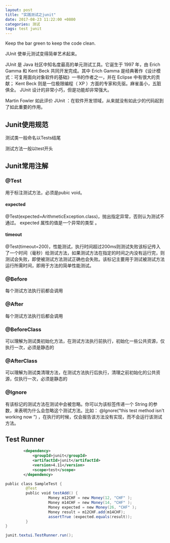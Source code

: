 ```yaml
---
layout: post
title: "实践测试之junit"
date: 2017-08-23 11:22:00 +0800
categories: 测试
tags: test junit
---
```


Keep the bar green to keep the code clean.

JUnit 使单元测试变得简单艺术起来。

JUnit 是 Java 社区中知名度最高的单元测试工具。它诞生于 1997 年，由 Erich Gamma 和 Kent Beck 共同开发完成。其中 Erich Gamma 是经典著作《设计模式：可复用面向对象软件的基础》一书的作者之一，并在 Eclipse 中有很大的贡献； Kent Beck 则是一位极限编程（ XP ）方面的专家和先驱。麻雀虽小，五脏俱全。 JUnit 设计的非常小巧，但是功能却非常强大。

Martin Fowler 如此评价 JUnit ：在软件开发领域，从来就没有如此少的代码起到了如此重要的作用。

## Junit使用规范

测试类一般命名以Tests结尾

测试方法一般以test开头

## Junit常用注解

### @Test

用于标注测试方法，必须是pubic void。

#### expected

@Test(expected=ArithmeticException.class)，抛出指定异常，否则认为测试不通过。 expected 属性的值是一个异常的类型 。

#### timeout

@Test(timeout=200)，性能测试，执行时间超过200ms则测试失败该标记传入了一个时间（毫秒）给测试方法，如果测试方法在指定的时间之内没有运行完，则测试会失败，即使被测试方法测试正确也会失败。该标记主要用于测试被测试方法运行所需时间，即用于方法的简单性能测试。

### @Before

每个测试方法执行前都会调用

### @After

每个测试方法执行后都会调用

### @BeforeClass

可以理解为测试类初始化方法，在测试方法执行前执行，初始化一些公共资源，仅执行一次，必须是静态的

 ### @AfterClass

可以理解为测试类清理方法，在测试方法执行后执行，清理之前初始化的公共资源，仅执行一次，必须是静态的

### @Ignore

有该标记的测试方法在测试中会被忽略。你可以为该标签传递一个 String 的参数，来表明为什么会忽略这个测试方法。比如： @lgnore(“this test method isn't working now ”) ，在执行的时候，仅会报告该方法没有实现，而不会运行该测试方法。

## Test Runner

```xml
	    <dependency>
			<groupId>junit</groupId>
			<artifactId>junit</artifactId>
			<version>4.11</version>
			<scope>test</scope>
		</dependency>
```



```java
public class SampleTest {
         @Test
         public void testAdd() {
                   Money m12CHF = new Money(12, "CHF" );
                   Money m14CHF = new Money(14, "CHF" );
                   Money expected = new Money(26, "CHF" );
                   Money result = m12CHF.add(m14CHF);
                   assertTrue (expected.equals(result));
         }
}
```



```java
junit.textui.TestRunner.run();
```


